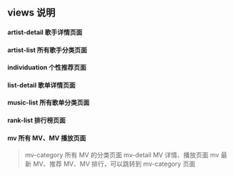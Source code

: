 ## views 说明

#### artist-detail 歌手详情页面

#### artist-list 所有歌手分类页面

#### individuation 个性推荐页面

#### list-detail 歌单详情页面

#### music-list 所有歌单分类页面

#### rank-list 排行榜页面

#### mv 所有 MV、MV 播放页面

> mv-category   所有 MV 的分类页面
> mv-detail     MV 详情、播放页面
> mv            最新 MV、推荐 MV、MV 排行，可以跳转到 mv-category 页面
